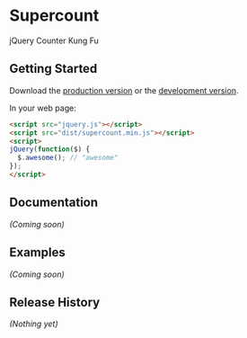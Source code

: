 # Supercount

jQuery Counter Kung Fu

## Getting Started

Download the [production version][min] or the [development version][max].

[min]: https://raw.github.com/luschn/jquery-supercount/master/dist/jquery.supercount.min.js
[max]: https://raw.github.com/luschn/jquery-supercount/master/dist/jquery.supercount.js

In your web page:

```html
<script src="jquery.js"></script>
<script src="dist/supercount.min.js"></script>
<script>
jQuery(function($) {
  $.awesome(); // "awesome"
});
</script>
```

## Documentation
_(Coming soon)_

## Examples
_(Coming soon)_

## Release History
_(Nothing yet)_
